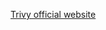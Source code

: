 [Trivy official website](https://aquasecurity.github.io/trivy/v0.28.1/getting-started/installation/#docker)

